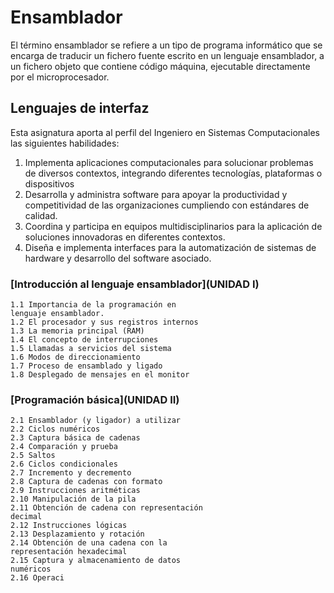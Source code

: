 # Ensamblador
El término ensamblador se refiere a un tipo de programa informático que se encarga de traducir un fichero fuente escrito en un lenguaje ensamblador, a un fichero objeto que contiene código máquina, ejecutable directamente por el microprocesador.

## Lenguajes de interfaz
Esta asignatura aporta al perfil del Ingeniero en Sistemas Computacionales las siguientes
habilidades:
1. Implementa aplicaciones computacionales para solucionar problemas de diversos
contextos, integrando diferentes tecnologías, plataformas o dispositivos
2. Desarrolla y administra software para apoyar la productividad y competitividad de
las organizaciones cumpliendo con estándares de calidad.
3. Coordina y participa en equipos multidisciplinarios para la aplicación de soluciones
innovadoras en diferentes contextos.
4.  Diseña e implementa interfaces para la automatización de sistemas de hardware y
desarrollo del software asociado.

### [Introducción al lenguaje ensamblador](UNIDAD I)
```
1.1 Importancia de la programación en
lenguaje ensamblador.
1.2 El procesador y sus registros internos
1.3 La memoria principal (RAM)
1.4 El concepto de interrupciones
1.5 Llamadas a servicios del sistema
1.6 Modos de direccionamiento
1.7 Proceso de ensamblado y ligado
1.8 Desplegado de mensajes en el monitor
```

### [Programación básica](UNIDAD II)
```
2.1 Ensamblador (y ligador) a utilizar
2.2 Ciclos numéricos
2.3 Captura básica de cadenas
2.4 Comparación y prueba
2.5 Saltos
2.6 Ciclos condicionales
2.7 Incremento y decremento
2.8 Captura de cadenas con formato
2.9 Instrucciones aritméticas
2.10 Manipulación de la pila
2.11 Obtención de cadena con representación
decimal
2.12 Instrucciones lógicas
2.13 Desplazamiento y rotación
2.14 Obtención de una cadena con la
representación hexadecimal
2.15 Captura y almacenamiento de datos
numéricos
2.16 Operaci
```